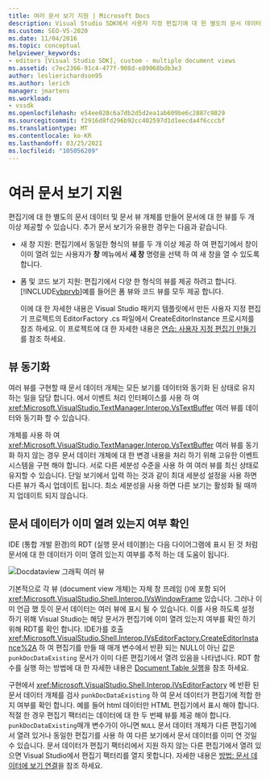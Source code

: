 ```yaml
---
title: 여러 문서 보기 지원 | Microsoft Docs
description: Visual Studio SDK에서 사용자 지정 편집기에 대 한 별도의 문서 데이터 및 문서 뷰 개체를 사용 하 여 문서를 두 개 이상 제공 하는 방법에 대해 알아봅니다.
ms.custom: SEO-VS-2020
ms.date: 11/04/2016
ms.topic: conceptual
helpviewer_keywords:
- editors [Visual Studio SDK], custom - multiple document views
ms.assetid: c7ec2366-91c4-477f-908d-e89068bdb3e3
author: leslierichardson95
ms.author: lerich
manager: jmartens
ms.workload:
- vssdk
ms.openlocfilehash: e54ee028c6a7db2d5d2ea1ab609be6c2887c9829
ms.sourcegitcommit: f2916d8fd296b92cc402597d1d1eecda4f6cccbf
ms.translationtype: MT
ms.contentlocale: ko-KR
ms.lasthandoff: 03/25/2021
ms.locfileid: "105056209"
---
```

# <a name="supporting-multiple-document-views"></a>여러 문서 보기 지원
편집기에 대 한 별도의 문서 데이터 및 문서 뷰 개체를 만들어 문서에 대 한 뷰를 두 개 이상 제공할 수 있습니다. 추가 문서 보기가 유용한 경우는 다음과 같습니다.

- 새 창 지원: 편집기에서 동일한 형식의 뷰를 두 개 이상 제공 하 여 편집기에서 창이 이미 열려 있는 사용자가 **창** 메뉴에서 **새 창** 명령을 선택 하 여 새 창을 열 수 있도록 합니다.

- 폼 및 코드 보기 지원: 편집기에서 다양 한 형식의 뷰를 제공 하려고 합니다. [!INCLUDE[vbprvb](../code-quality/includes/vbprvb_md.md)]예를 들어은 폼 뷰와 코드 뷰를 모두 제공 합니다.

  이에 대 한 자세한 내용은 Visual Studio 패키지 템플릿에서 만든 사용자 지정 편집기 프로젝트의 EditorFactory .cs 파일에서 CreateEditorInstance 프로시저를 참조 하세요. 이 프로젝트에 대 한 자세한 내용은 [연습: 사용자 지정 편집기 만들기](../extensibility/walkthrough-creating-a-custom-editor.md)를 참조 하세요.

## <a name="synchronizing-views"></a>뷰 동기화
 여러 뷰를 구현할 때 문서 데이터 개체는 모든 보기를 데이터와 동기화 된 상태로 유지 하는 일을 담당 합니다. 에서 이벤트 처리 인터페이스를 사용 하 여 <xref:Microsoft.VisualStudio.TextManager.Interop.VsTextBuffer> 여러 뷰를 데이터와 동기화 할 수 있습니다.

 개체를 사용 하 여 <xref:Microsoft.VisualStudio.TextManager.Interop.VsTextBuffer> 여러 뷰를 동기화 하지 않는 경우 문서 데이터 개체에 대 한 변경 내용을 처리 하기 위해 고유한 이벤트 시스템을 구현 해야 합니다. 서로 다른 세분성 수준을 사용 하 여 여러 뷰를 최신 상태로 유지할 수 있습니다. 단일 보기에서 입력 하는 것과 같이 최대 세분성 설정을 사용 하면 다른 뷰가 즉시 업데이트 됩니다. 최소 세분성을 사용 하면 다른 보기는 활성화 될 때까지 업데이트 되지 않습니다.

## <a name="determining-whether-document-data-is-already-open"></a>문서 데이터가 이미 열려 있는지 여부 확인
 IDE (통합 개발 환경)의 RDT (실행 문서 테이블)는 다음 다이어그램에 표시 된 것 처럼 문서에 대 한 데이터가 이미 열려 있는지 여부를 추적 하는 데 도움이 됩니다.

 ![Docdataview 그래픽](../extensibility/media/docdataview.gif "Docdataview") 여러 뷰

 기본적으로 각 뷰 (document view 개체)는 자체 창 프레임 ()에 포함 되어 <xref:Microsoft.VisualStudio.Shell.Interop.IVsWindowFrame> 있습니다. 그러나 이미 언급 했 듯이 문서 데이터는 여러 뷰에 표시 될 수 있습니다. 이를 사용 하도록 설정 하기 위해 Visual Studio는 해당 문서가 편집기에 이미 열려 있는지 여부를 확인 하기 위해 RDT를 확인 합니다. IDE가를 호출 <xref:Microsoft.VisualStudio.Shell.Interop.IVsEditorFactory.CreateEditorInstance%2A> 하 여 편집기를 만들 때 매개 변수에서 반환 되는 NULL이 아닌 값은 `punkDocDataExisting` 문서가 이미 다른 편집기에서 열려 있음을 나타냅니다. RDT 함수를 실행 하는 방법에 대 한 자세한 내용은 [Document Table 실행](../extensibility/internals/running-document-table.md)을 참조 하세요.

 구현에서 <xref:Microsoft.VisualStudio.Shell.Interop.IVsEditorFactory> 에 반환 된 문서 데이터 개체를 검사 `punkDocDataExisting` 하 여 문서 데이터가 편집기에 적합 한지 여부를 확인 합니다. 예를 들어 html 데이터만 HTML 편집기에서 표시 해야 합니다. 적절 한 경우 편집기 팩터리는 데이터에 대 한 두 번째 뷰를 제공 해야 합니다. `punkDocDataExisting`매개 변수가이 아니면 `NULL` 문서 데이터 개체가 다른 편집기에서 열려 있거나 동일한 편집기를 사용 하 여 다른 보기에서 문서 데이터를 이미 연 것일 수 있습니다. 문서 데이터가 편집기 팩터리에서 지원 하지 않는 다른 편집기에서 열려 있으면 Visual Studio에서 편집기 팩터리를 열지 못합니다. 자세한 내용은 [방법: 문서 데이터에 보기 연결](../extensibility/how-to-attach-views-to-document-data.md)을 참조 하세요.
